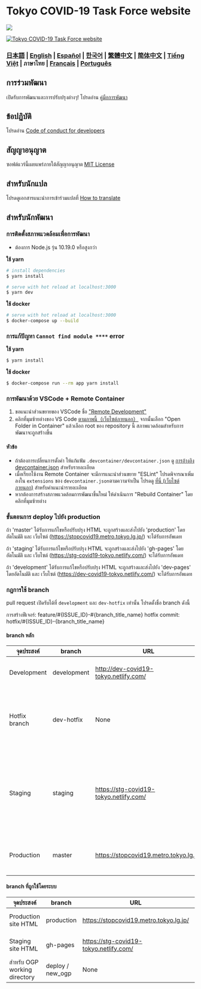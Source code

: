 # Tokyo COVID-19 Task Force website

![](https://github.com/tokyo-metropolitan-gov/covid19/workflows/production%20deploy/badge.svg)

[![Tokyo COVID-19 Task Force website](https://user-images.githubusercontent.com/1301149/75629392-1d19d900-5c25-11ea-843d-2d4376e3a560.png)](https://stopcovid19.metro.tokyo.lg.jp/)


### [日本語](./../../README.md) | [English](./../en/README.md) | [Español](./../es/README.md) | [한국어](./../ko/README.md) | [繁體中文](./../zh_TW/README.md) | [简体中文](./../zh_CN/README.md) | [Tiếng Việt](./../vi/README.md) | ภาษาไทย | [Français](./../fr/README.md) | [Português](./../pt_BR/README.md)


## การร่วมพัฒนา

เปิดรับการพัฒนาและการปรับปรุงต่างๆ!
โปรดอ่าน [คู่มือการพัฒนา](./CONTRIBUTING.md)

## ข้อปฏิบัติ

โปรดอ่าน [Code of conduct for developers](./CODE_OF_CONDUCT.md)

## สัญญาอนุญาต

ซอฟต์แวร์นี้เผยแพร่ภายใต้สัญญาอนุญาต [MIT License](./../../LICENSE.txt)

## สำหรับนักแปล

โปรดดูเอกสารแนะนำการเข้าร่วมแปลที่ [How to translate](./../../TRANSLATION.md)

## สำหรับนักพัฒนา

### การติดตั้งสภาพแวดล้อมเพื่อการพัฒนา

- ต้องการ Node.js รุ่น 10.19.0 หรือสูงกว่า

**ใช้ yarn**
```bash
# install dependencies
$ yarn install

# serve with hot reload at localhost:3000
$ yarn dev
```

**ใช้ docker**
```bash
# serve with hot reload at localhost:3000
$ docker-compose up --build
```

### การแก้ปัญหา `Cannot find module ****` error

**ใช้ yarn**
```bash
$ yarn install
```

**ใช้ docker**
```bash
$ docker-compose run --rm app yarn install
```

### การพัฒนาด้วย VSCode + Remote Container

1. ขอแนะนำส่วนขยายของ VSCode ชื่อ ["Remote Development"](https://marketplace.visualstudio.com/items?itemName=ms-vscode-remote.vscode-remote-extensionpack)
2. คลิกที่มุมซ้ายล่างของ VS Code [ตามภาพนี้（เว็บไซต์ภายนอก）](https://code.visualstudio.com/docs/remote/containers#_quick-start-try-a-dev-container) จากนั้นเลือก "Open Folder in Container" แล้วเลือก root ของ repository นี้ สภาพแวดล้อมสำหรับการพัฒนาจะถูกสร้างขึ้น

#### หัวข้อ

- ถ้าต้องการเปลี่ยนการตั้งค่า ให้แก้แฟ้ม `.devcontainer/devcontainer.json` ดู [การอ้างอิง devcontainer.json](https://code.visualstudio.com/docs/remote/containers#_devcontainerjson-reference) สำหรับรายละเอียด
- เมื่อเรียกใช้งาน Remote Container จะมีการแนะนำส่วนขยาย "ESLint" โปรดพิจารณาเพิ่มลงใน `extensions` ของ `devcontainer.json`ตามความจำเป็น โปรดดู [ที่นี่ (เว็บไซต์ภายนอก)](https://code.visualstudio.com/docs/remote/containers#_managing-extensions) สำหรับคำแนะนำรายละเอียด
- หากต้องการสร้างสภาพแวดล้อมการพัฒนาขึ้นใหม่ ให้ดำเนินการ "Rebuild Container" โดยคลิกที่มุมซ้ายล่าง

### ขั้นตอนการ deploy ไปยัง production

ถ้า 'master' ได้รับการแก้ไขหรือปรับปรุง HTML จะถูกสร้างและส่งไปยัง 'production' โดยอัตโนมัติ
และ เว็บไซต์ (https://stopcovid19.metro.tokyo.lg.jp/) จะได้รับการอัพเดท

ถ้า 'staging' ได้รับการแก้ไขหรือปรับปรุง HTML จะถูกสร้างและส่งไปยัง 'gh-pages' โดยอัตโนมัติ
และ เว็บไซต์ (https://stg-covid19-tokyo.netlify.com/) จะได้รับการอัพเดท

ถ้า 'development' ได้รับการแก้ไขหรือปรับปรุง HTML จะถูกสร้างและส่งไปยัง 'dev-pages' โดยอัตโนมัติ
และ เว็บไซต์ (https://dev-covid19-tokyo.netlify.com/) จะได้รับการอัพเดท

### กฎการใช้ branch

pull request เปิดรับได้ที่ `development` และ `dev-hotfix` เท่านั้น
โปรดตั้งชื่อ branch ดังนี้

การสร้างฟีเจอร์: feature/#{ISSUE_ID}-#{branch_title_name}
hotfix commit: hotfix/#{ISSUE_ID}-{branch_title_name}

#### branch หลัก
| จุดประสงค์ | branch | URL | หมายเหตุ |
| ---- | -------- | ---- | ---- |
| Development | development | http://dev-covid19-tokyo.netlify.com/ | branch หลัก ใช้ในการรับ pull request |
| Hotfix branch | dev-hotfix | None | Branch สำหรับ hotfix ของ production - ใช้ในกรณีที่ admin อนุญาตแล้วเท่านั้น |
| Staging | staging | https://stg-covid19-tokyo.netlify.com/ | ใช้สำหรับ staging ทดสอบตัวปรับปรุง ก่อน deploy ลง production - ห้ามสร้าง pull request ยกเว้นจาก admin เอง |
| Production | master | https://stopcovid19.metro.tokyo.lg.jp/ | ห้ามสร้าง pull request ยกเว้นจาก admin เอง |

#### branch ที่ถูกใช้โดยระบบ
| จุดประสงค์ | branch | URL | หมายเหตุ |
| ---- | -------- | ---- | ---- |
| Production site HTML | production | https://stopcovid19.metro.tokyo.lg.jp/ | HTML สำหรับ production |
| Staging site HTML | gh-pages | https://stg-covid19-tokyo.netlify.com/ | HTML สำหรับ staging |
| สำหรับ OGP working directory | deploy / new_ogp | None | สำหรับปรับปรุง OGP |
